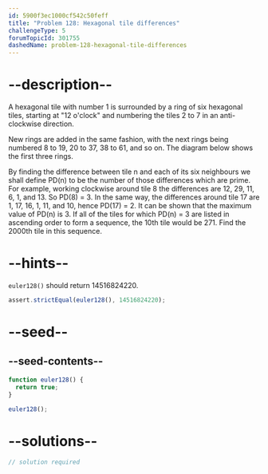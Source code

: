```yaml
---
id: 5900f3ec1000cf542c50feff
title: "Problem 128: Hexagonal tile differences"
challengeType: 5
forumTopicId: 301755
dashedName: problem-128-hexagonal-tile-differences
---
```


# --description--

A hexagonal tile with number 1 is surrounded by a ring of six hexagonal tiles, starting at "12 o'clock" and numbering the tiles 2 to 7 in an anti-clockwise direction.

New rings are added in the same fashion, with the next rings being numbered 8 to 19, 20 to 37, 38 to 61, and so on. The diagram below shows the first three rings.

By finding the difference between tile n and each of its six neighbours we shall define PD(n) to be the number of those differences which are prime. For example, working clockwise around tile 8 the differences are 12, 29, 11, 6, 1, and 13. So PD(8) = 3. In the same way, the differences around tile 17 are 1, 17, 16, 1, 11, and 10, hence PD(17) = 2. It can be shown that the maximum value of PD(n) is 3. If all of the tiles for which PD(n) = 3 are listed in ascending order to form a sequence, the 10th tile would be 271. Find the 2000th tile in this sequence.

# --hints--

`euler128()` should return 14516824220.

```js
assert.strictEqual(euler128(), 14516824220);
```

# --seed--

## --seed-contents--

```js
function euler128() {
  return true;
}

euler128();
```

# --solutions--

```js
// solution required
```

